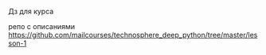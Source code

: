 Дз для курса

репо с описаниями https://github.com/mailcourses/technosphere_deep_python/tree/master/lesson-1
